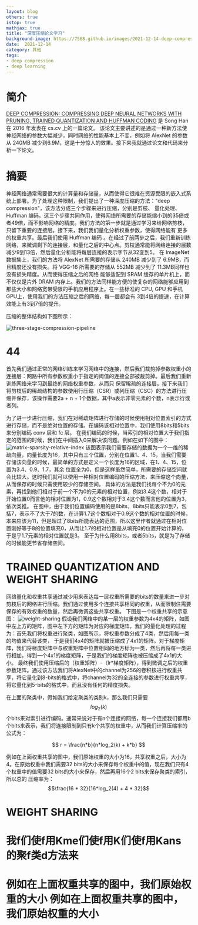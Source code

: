 ```yaml
---
layout: blog
others: true
istop: true
mathjax: true
title: "深度压缩论文学习"
background-image: https://7568.github.io/images/2021-12-14-deep-compression/img.png
date:  2021-12-14
category: 其他
tags:
- deep compression
- deep learning
---
```


[three-stage-compression-pipeline]:https://7568.github.io/images/2021-12-14-deep-compression/three-stage-compression-pipeline.png
[matrix-sparsity-relative-index]:https://7568.github.io/images/2021-12-14-deep-compression/matrix-sparsity-relative-index.png
[weight-sharing]:https://7568.github.io/images/2021-12-14-deep-compression/weight-sharing.png

# 简介

[DEEP COMPRESSION: COMPRESSING DEEP NEURAL NETWORKS WITH PRUNING, TRAINED QUANTIZATION AND HUFFMAN CODING](https://arxiv.org/abs/1510.00149) 是 Song Han 在 2016 年发表在 cs.cv 上的一篇论文。
该论文主要讲述的是通过一种新方法使神经网络的参数大幅减少，同时网络的性能基本上不变，例如将 AlexNet 的参数从 240MB 减少到6.9M，这是十分惊人的效果。接下来我就通过论文和代码来分析一下论文。

# 摘要

神经网络通常需要很大的计算量和存储量，从而使得它很难在资源受限的嵌入式系统上部署。为了处理这种限制，我们提出了一种深度压缩的方法："deep compression"，该方法分成三个步骤来进行压缩，分别是剪枝、
量化处理、 Huffman 编码。这三个步骤共同作用，使得网络所需要的存储能缩小到的35倍或者49倍，而不影响网络的精度。我们方法的第一步就是通过学习来给网络剪枝，只留下重要的连接层。接下来，我们我们量化分析权重参数，使得网络能有
更多的权重共享。最后我们使用 Huffman 编码 。在经过了前两步之后，我们重新训练网络，来微调剩下的连接层，和量化之后的中心点。剪枝通常能将网络连接的层数减少9到13倍，然后量化分析能将每层连接的表示字节从32变到5。
在 ImageNet 数据集上，我们的方法将 AlexNet 所需要的存储从 240MB 减少到了 6.9MB，而且精度还没有损失。将 VGG-16 所需要的存储从 552MB 减少到了 11.3MB同样也没有损失精度。从而使得压缩之后的网络
能够适配到 SRAM 缓存的单片机上，而不仅仅是片外 DRAM 内存上。我们的方法同样能方便的使复杂的网络能够应用到那些大小和网络宽带受限的手机应用程序上。在一些标准的 CPU, GPU 和手机 GPU上，使用我们的方法压缩之后的网络，每一层都会有
3到4倍的提速，在计算效能上有3到7倍的提升。

压缩的整体结构如下图所示：

![three-stage-compression-pipeline]

# 44

首先我们通过正常的网络训练来学习网络中的连接，然后我们裁剪掉参数权重小的连接层：网路中所有参数权重小于指定的阈值的连接全部被裁剪掉。最后我们重新训练网络来学习到最终的网络权重参数，从而只
保留稀疏的连接层。接下来我们将剪枝后的稀疏结构的参数使用行压缩（CSR）或列压缩（CSC）的方法进行压缩并保存，该操作需要2a + n + 1个数据，其中a表示非零元素的个数，n表示行或者列。

为了进一步进行压缩，我们在对稀疏矩阵进行存储的时候使用相对位置索引的方式进行存储，而不是绝对位置的存储。在编码该相对位置中，我们使用8bits和5bits来分别编码 conv 层和 fc 层。
在我们编码的时候，当索引的相对位置大于我们指定的范围的时候，我们在中间插入0来解决该问题。例如在如下的图中：
![matrix-sparsity-relative-index]
该图表示我们需要存储的数据为一个一维的稀疏向量，向量长度为16，其中只有三个位置，分别在位置1、4、15，当我们需要存储该向量的时候，最简单的方式是定义一个长度为16的区域，在1、4、15，位置为3.4、0.9、1.7，其余
位置全为0，但是这样虽然简单，所需要的存储空间就会比较大。这时我们就可以使用一种相对位置编码的压缩方法，来压缩这个向量，从而保存的时候只需使用较少的存储空间。
具体的方法是我们找每个不为0的元素，再找到他们相对于前一个不为0的元素的相对位置，例如3.4这个数，相对于开始位置0而言他的相对位置为1，0.9这个数相对于3.4这个数而言他的位置为3，依次类推。
在图中，由于我们位置编码使用的是8bits，8bits只能表示0到7，包括7，表示不了大于7的数，在计算1.7这个数相对于0.9这个数的相对位置的时候，本来应该为11，但是超过了8bits所能表达的范围，所以这里作者就通过在相对位置刚好等于8的位置填充0，从而让1.7的相对位置是从填充0的位置开始计算的，于是乎1.7元素的相对位置就是3。
至于为什么用8bits，或者5bits，就是为了存储的时候能更节省存储空间。

# TRAINED QUANTIZATION AND WEIGHT SHARING

网络量化和权重共享通过减少用来表达每一层权重所需要的bits的数量来进一步对剪枝后的网络进行压缩。我们通过使用多个连接共享相同的权重，从而限制住需要保存的有效权重的数量，然后再微调这些共享权重。
下图是一个权重共享的示意图：
![weight-sharing]
假设我们网络中的某一层的权重参数为4x4的矩阵，如图中左上方的矩阵，图中左下方的矩阵为对应的梯度矩阵，我们的量化处理的过程为：首先我们将权重进行聚类，如图所示，将权重参数分成了4类，然后用每一类的均值来代替该类，
于是我们4x4的矩阵就被压缩成了4x1的矩阵。对于梯度矩阵，我们将梯度矩阵中与权重矩阵中位置相同的地方标为一类，然后再将每一类进行相加，得到一个4x1的梯度矩阵，于是我们的梯度矩阵也被压缩成了4x1的大小。
最终我们使用压缩后的（权重矩阵）-（lr*梯度矩阵），得到微调之后的权重参数矩阵。通过该方法我们将AlexNet中的channel为256的卷积核进行权重共享，将它量化到8-bits的格式中，将channel为32的全连接的参数进行权重共享，将它量化到5-bits的格式中，而且没有任何的精度损失。

在上面的聚类中，假如我们给定聚类的类别k，那么我们只需要$$log_2(k)$$个bits来对索引进行编码。通常来说对于有n个连接的网络，每一个连接我们都用b个bits来表示，我们将连接限制到只有k个共享的权重中，从而我们计算压缩率的公式为：

$$
r = \frac{n*b}{n*log_2(k) + k*b}
$$

例如在上面权重共享的图中，我们原始权重的大小为16，共享权重之后，大小为4。在原始权重中我们需要32 bits的大小来保存每个权重中的值，现在我们只有4个权重中的值需要32 bits的大小来保存，然后再用16个2 bits来保存聚类的索引，所以总的
压缩率为：$$\frac{16 * 32}{16*log_2(4) + 4 * 32}$$

# WEIGHT SHARING

# 我f们使f用Kme们使f用K们使f用Kans的聚f类d方法来

# 例如在上面权重共享的图中，我们原始权重的大小 例如在上面权重共享的图中，我们原始权重的大小